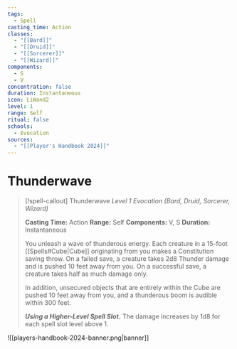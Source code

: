 ```yaml
---
tags:
  - Spell
casting_time: Action
classes:
  - "[[Bard]]"
  - "[[Druid]]"
  - "[[Sorcerer]]"
  - "[[Wizard]]"
components:
  - S
  - V
concentration: false
duration: Instantaneous
icon: LiWand2
level: 1
range: Self
ritual: false
schools:
  - Evocation
sources:
  - "[[Player's Handbook 2024]]"
---
```


# Thunderwave

>[!spell-callout] Thunderwave
>_Level 1 Evocation (Bard, Druid, Sorcerer, Wizard)_
>
>**Casting Time:** Action
>**Range:** Self
>**Components:** V, S
>**Duration:** Instantaneous
>
>You unleash a wave of thunderous energy. Each creature in a 15-foot [[Spells#Cube\|Cube]] originating from you makes a Constitution saving throw. On a failed save, a creature takes 2d8 Thunder damage and is pushed 10 feet away from you. On a successful save, a creature takes half as much damage only.
>
>In addition, unsecured objects that are entirely within the Cube are pushed 10 feet away from you, and a thunderous boom is audible within 300 feet.
>
>**_Using a Higher-Level Spell Slot._** The damage increases by 1d8 for each spell slot level above 1.


![[players-handbook-2024-banner.png|banner]]
